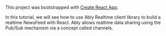 This project was bootstrapped with [Create React App](https://github.com/facebookincubator/create-react-app).

In this tutorial, we will see how to use Ably Realtime client library to build a realtime NewsFeed with React. Ably allows realtime data sharing using the Pub/Sub mechanism via a concept called channels.  